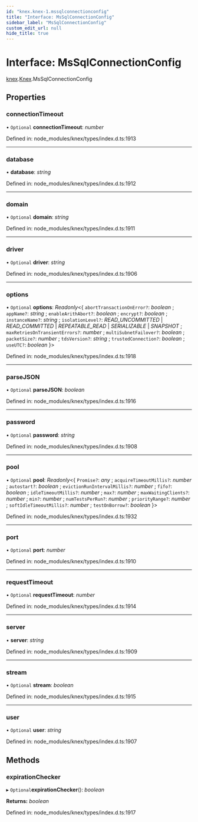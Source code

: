 ```yaml
---
id: "knex.knex-1.mssqlconnectionconfig"
title: "Interface: MsSqlConnectionConfig"
sidebar_label: "MsSqlConnectionConfig"
custom_edit_url: null
hide_title: true
---
```


# Interface: MsSqlConnectionConfig

[knex](../modules/knex.md).[Knex](../modules/knex.knex-1.md).MsSqlConnectionConfig

## Properties

### connectionTimeout

• `Optional` **connectionTimeout**: *number*

Defined in: node_modules/knex/types/index.d.ts:1913

___

### database

• **database**: *string*

Defined in: node_modules/knex/types/index.d.ts:1912

___

### domain

• `Optional` **domain**: *string*

Defined in: node_modules/knex/types/index.d.ts:1911

___

### driver

• `Optional` **driver**: *string*

Defined in: node_modules/knex/types/index.d.ts:1906

___

### options

• `Optional` **options**: *Readonly*<{ `abortTransactionOnError?`: *boolean* ; `appName?`: *string* ; `enableArithAbort?`: *boolean* ; `encrypt?`: *boolean* ; `instanceName?`: *string* ; `isolationLevel?`: *READ_UNCOMMITTED* \| *READ_COMMITTED* \| *REPEATABLE_READ* \| *SERIALIZABLE* \| *SNAPSHOT* ; `maxRetriesOnTransientErrors?`: *number* ; `multiSubnetFailover?`: *boolean* ; `packetSize?`: *number* ; `tdsVersion?`: *string* ; `trustedConnection?`: *boolean* ; `useUTC?`: *boolean*  }\>

Defined in: node_modules/knex/types/index.d.ts:1918

___

### parseJSON

• `Optional` **parseJSON**: *boolean*

Defined in: node_modules/knex/types/index.d.ts:1916

___

### password

• `Optional` **password**: *string*

Defined in: node_modules/knex/types/index.d.ts:1908

___

### pool

• `Optional` **pool**: *Readonly*<{ `Promise?`: *any* ; `acquireTimeoutMillis?`: *number* ; `autostart?`: *boolean* ; `evictionRunIntervalMillis?`: *number* ; `fifo?`: *boolean* ; `idleTimeoutMillis?`: *number* ; `max?`: *number* ; `maxWaitingClients?`: *number* ; `min?`: *number* ; `numTestsPerRun?`: *number* ; `priorityRange?`: *number* ; `softIdleTimeoutMillis?`: *number* ; `testOnBorrow?`: *boolean*  }\>

Defined in: node_modules/knex/types/index.d.ts:1932

___

### port

• `Optional` **port**: *number*

Defined in: node_modules/knex/types/index.d.ts:1910

___

### requestTimeout

• `Optional` **requestTimeout**: *number*

Defined in: node_modules/knex/types/index.d.ts:1914

___

### server

• **server**: *string*

Defined in: node_modules/knex/types/index.d.ts:1909

___

### stream

• `Optional` **stream**: *boolean*

Defined in: node_modules/knex/types/index.d.ts:1915

___

### user

• `Optional` **user**: *string*

Defined in: node_modules/knex/types/index.d.ts:1907

## Methods

### expirationChecker

▸ `Optional`**expirationChecker**(): *boolean*

**Returns:** *boolean*

Defined in: node_modules/knex/types/index.d.ts:1917
